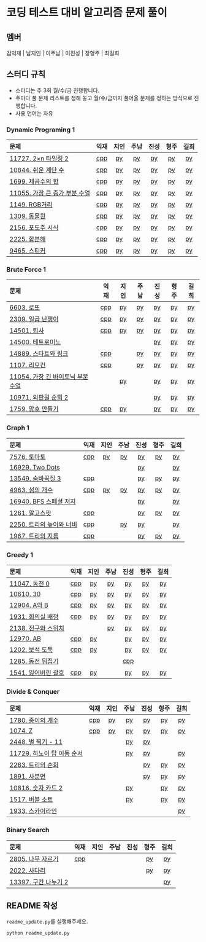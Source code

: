 # 코딩 테스트 대비 알고리즘 문제 풀이

## 멤버

김익재 | 남지인 | 이주남 | 이진성 | 장형주 | 최길희

## 스터디 규칙

- 스터디는 주 3회 월/수/금 진행합니다.
- 주마다 풀 문제 리스트를 정해 놓고 월/수/금까지 풀어올 문제를 정하는 방식으로 진행합니다.
- 사용 언어는 자유

### Dynamic Programing 1

|문제|익재|지인|주남|진성|형주|길희|
|:---|:---:|:---:|:---:|:---:|:---:|:---:|
|[11727. 2×n 타일링 2](https://www.acmicpc.net/problem/11727)|[cpp](Ikjae/11727.cpp)|[py](Jiin/11727.py)|[py](Joons/11727.py)|[py](ssung/11727.py)|[py](Hyungjoo/11727.py)|[py](Gilhee/11727.py)|
|[10844. 쉬운 계단 수](https://www.acmicpc.net/problem/10844)|[cpp](Ikjae/10844.cpp)|[py](Jiin/10844.py)|[py](Joons/10844.py)|[py](ssung/10844.py)|[py](Hyungjoo/10844.py)|[py](Gilhee/10844.py)|
|[1699. 제곱수의 합](https://www.acmicpc.net/problem/1699)|[cpp](Ikjae/1699.cpp)|[py](Jiin/1699.py)|[py](Joons/1699.py)|[py](ssung/1699.py)|[py](Hyungjoo/1699.py)|[py](Gilhee/1699.py)|
|[11055. 가장 큰 증가 부분 수열](https://www.acmicpc.net/problem/11055)|[cpp](Ikjae/11055.cpp)|[py](Jiin/11055.py)|[py](Joons/11055.py)|[py](ssung/11055.py)|[py](Hyungjoo/11055.py)|[py](Gilhee/11055.py)|
|[1149. RGB거리](https://www.acmicpc.net/problem/1149)|[cpp](Ikjae/1149.cpp)|[py](Jiin/1149.py)|[py](Joons/1149.py)|[py](ssung/1149.py)|[py](Hyungjoo/1149.py)|[py](Gilhee/1149.py)|
|[1309. 동물원](https://www.acmicpc.net/problem/1309)|[cpp](Ikjae/1309.cpp)|[py](Jiin/1309.py)|[py](Joons/1309.py)|[py](ssung/1309.py)|[py](Hyungjoo/1309.py)|[py](Gilhee/1309.py)|
|[2156. 포도주 시식](https://www.acmicpc.net/problem/2156)|[cpp](Ikjae/2156.cpp)|[py](Jiin/2156.py)|[py](Joons/2156.py)|[py](ssung/2156.py)|[py](Hyungjoo/2156.py)|[py](Gilhee/2156.py)|
|[2225. 합분해](https://www.acmicpc.net/problem/2225)|[cpp](Ikjae/2225.cpp)|[py](Jiin/2225.py)|[py](Joons/2225.py)|[py](ssung/2225.py)|[py](Hyungjoo/2225.py)|[py](Gilhee/2225.py)|
|[9465. 스티커](https://www.acmicpc.net/problem/9465)|[cpp](Ikjae/9465.cpp)|[py](Jiin/9465.py)|[py](Joons/9465.py)|[py](ssung/9465.py)|[py](Hyungjoo/9465.py)|[py](Gilhee/9465.py)|

### Brute Force 1

|문제|익재|지인|주남|진성|형주|길희|
|:---|:---:|:---:|:---:|:---:|:---:|:---:|
|[6603. 로또](https://www.acmicpc.net/problem/6603)|[cpp](Ikjae/6603.cpp)|[py](Jiin/6603.py)|[py](Joons/6603.py)|[py](ssung/6603.py)|[py](Hyungjoo/6603.py)|[py](Gilhee/6603.py)|
|[2309. 일곱 난쟁이](https://www.acmicpc.net/problem/2309)|[cpp](Ikjae/2309.cpp)|[py](Jiin/2309.py)|[py](Joons/2309.py)|[py](ssung/2309.py)|[py](Hyungjoo/2309.py)|[py](Gilhee/2309.py)|
|[14501. 퇴사](https://www.acmicpc.net/problem/14501)|[cpp](Ikjae/14501.cpp)|[py](Jiin/14501.py)|[py](Joons/14501.py)|[py](ssung/14501.py)|[py](Hyungjoo/14501.py)|[py](Gilhee/14501.py)|
|[14500. 테트로미노](https://www.acmicpc.net/problem/14500)||||[py](ssung/14500.py)|[py](Hyungjoo/14500.py)|[py](Gilhee/14500.py)|
|[14889. 스타트와 링크](https://www.acmicpc.net/problem/14889)|[cpp](Ikjae/14889.cpp)||[py](Joons/14889.py)|[py](ssung/14889.py)|[py](Hyungjoo/14889.py)|[py](Gilhee/14889.py)|
|[1107. 리모컨](https://www.acmicpc.net/problem/1107)|[cpp](Ikjae/1107.cpp)||[py](Joons/1107.py)|[py](ssung/1107.py)|[py](Hyungjoo/1107.py)|[py](Gilhee/1107.py)|
|[11054. 가장 긴 바이토닉 부분 수열](https://www.acmicpc.net/problem/11054)||[py](Jiin/11054.py)||[py](ssung/11054.py)|[py](Hyungjoo/11054.py)|[py](Gilhee/11054.py)|
|[10971. 외판원 순회 2](https://www.acmicpc.net/problem/10971)||||[py](ssung/10971.py)|[py](Hyungjoo/10971.py)|[py](Gilhee/10971.py)|
|[1759. 암호 만들기](https://www.acmicpc.net/problem/1759)|[cpp](Ikjae/1759.cpp)|[py](Jiin/1759.py)||[py](ssung/1759.py)|[py](Hyungjoo/1759.py)|[py](Gilhee/1759.py)|

### Graph 1

|문제|익재|지인|주남|진성|형주|길희|
|:---|:---:|:---:|:---:|:---:|:---:|:---:|
|[7576. 토마토](https://www.acmicpc.net/problem/7576)|[cpp](Ikjae/7576.cpp)|[py](Jiin/7576.py)|[py](Joons/7576.py)|[py](ssung/7576.py)|[py](Hyungjoo/7576.py)|[py](Gilhee/7576.py)|
|[16929. Two Dots](https://www.acmicpc.net/problem/16929)||||[py](ssung/16929.py)||[py](Gilhee/16929.py)|
|[13549. 숨바꼭질 3](https://www.acmicpc.net/problem/13549)|[cpp](Ikjae/13549.cpp)|||[py](ssung/13549.py)|[py](Hyungjoo/13549.py)|[py](Gilhee/13549.py)|
|[4963. 섬의 개수](https://www.acmicpc.net/problem/4963)|[cpp](Ikjae/4963.cpp)|[py](Jiin/4963.py)|[py](Joons/4963.py)|[py](ssung/4963.py)|[py](Hyungjoo/4963.py)|[py](Gilhee/4963.py)|
|[16940. BFS 스페셜 저지](https://www.acmicpc.net/problem/16940)||||[py](ssung/16940.py)||[py](Gilhee/16940.py)|
|[1261. 알고스팟](https://www.acmicpc.net/problem/1261)|[cpp](Ikjae/1261.cpp)|||[py](ssung/1261.py)|[py](Hyungjoo/1261.py)|[py](Gilhee/1261.py)|
|[2250. 트리의 높이와 너비](https://www.acmicpc.net/problem/2250)|[cpp](Ikjae/2250.cpp)||[py](Joons/2250.py)|[py](ssung/2250.py)||[py](Gilhee/2250.py)|
|[1967. 트리의 지름](https://www.acmicpc.net/problem/1967)|[cpp](Ikjae/1967.cpp)|||[py](ssung/1967.py)|[py](Hyungjoo/1967.py)|[py](Gilhee/1967.py)|

### Greedy 1

|문제|익재|지인|주남|진성|형주|길희|
|:---|:---:|:---:|:---:|:---:|:---:|:---:|
|[11047. 동전 0](https://www.acmicpc.net/problem/11047)|[cpp](Ikjae/11047.cpp)|[py](Jiin/11047.py)|[py](Joons/11047.py)|[py](ssung/11047.py)|[py](Hyungjoo/11047.py)|[py](Gilhee/11047.py)|
|[10610. 30](https://www.acmicpc.net/problem/10610)|[cpp](Ikjae/10610.cpp)|[py](Jiin/10610.py)|[py](Joons/10610.py)|[py](ssung/10610.py)|[py](Hyungjoo/10610.py)|[py](Gilhee/10610.py)|
|[12904. A와 B](https://www.acmicpc.net/problem/12904)|[cpp](Ikjae/12904.cpp)|[py](Jiin/12904.py)|[py](Joons/12904.py)|[py](ssung/12904.py)|[py](Hyungjoo/12904.py)|[py](Gilhee/12904.py)|
|[1931. 회의실 배정](https://www.acmicpc.net/problem/1931)|[cpp](Ikjae/1931.cpp)|[py](Jiin/1931.py)|[py](Joons/1931.py)|[py](ssung/1931.py)|[py](Hyungjoo/1931.py)|[py](Gilhee/1931.py)|
|[2138. 전구와 스위치](https://www.acmicpc.net/problem/2138)|||[py](Joons/2138.py)|[py](ssung/2138.py)|[py](Hyungjoo/2138.py)|[py](Gilhee/2138.py)|
|[12970. AB](https://www.acmicpc.net/problem/12970)|[cpp](Ikjae/12970.cpp)|[py](Jiin/12970.py)||[py](ssung/12970.py)|[py](Hyungjoo/12970.py)|[py](Gilhee/12970.py)|
|[1202. 보석 도둑](https://www.acmicpc.net/problem/1202)|[cpp](Ikjae/1202.cpp)|[py](Jiin/1202.py)||[py](ssung/1202.py)|[py](Hyungjoo/1202.py)|[py](Gilhee/1202.py)|
|[1285. 동전 뒤집기](https://www.acmicpc.net/problem/1285)||||[cpp](ssung/1285.cpp)|||
|[1541. 잃어버린 괄호](https://www.acmicpc.net/problem/1541)|[cpp](Ikjae/1541.cpp)|[py](Jiin/1541.py)||[py](ssung/1541.py)|[py](Hyungjoo/1541.py)|[py](Gilhee/1541.py)|

### Divide \& Conquer

|문제|익재|지인|주남|진성|형주|길희|
|:---|:---:|:---:|:---:|:---:|:---:|:---:|
|[1780. 종이의 개수](https://www.acmicpc.net/problem/1780)|[cpp](Ikjae/1780.cpp)|[py](Jiin/1780.py)|[py](Joons/1780.py)|[py](ssung/1780.py)|[py](Hyungjoo/1780.py)|[py](Gilhee/1780.py)|
|[1074. Z](https://www.acmicpc.net/problem/1074)|[cpp](Ikjae/1074.cpp)|[py](Jiin/1074.py)|[py](Joons/1074.py)|[py](ssung/1074.py)|[py](Hyungjoo/1074.py)|[py](Gilhee/1074.py)|
|[2448. 별 찍기 - 11](https://www.acmicpc.net/problem/2448)|||[py](Joons/2448.py)|[py](ssung/2448.py)|||
|[11729. 하노이 탑 이동 순서](https://www.acmicpc.net/problem/11729)|||[py](Joons/11729.py)|[py](ssung/11729.py)||[py](Gilhee/11729.py)|
|[2263. 트리의 순회](https://www.acmicpc.net/problem/2263)||||[py](ssung/2263.py)|[py](Hyungjoo/2263.py)|[py](Gilhee/2263.py)|
|[1891. 사분면](https://www.acmicpc.net/problem/1891)||||[py](ssung/1891.py)|[py](Hyungjoo/1891.py)|[py](Gilhee/1891.py)|
|[10816. 숫자 카드 2](https://www.acmicpc.net/problem/10816)|||[py](Joons/10816.py)||[py](Hyungjoo/10816.py)|[py](Gilhee/10816.py)|
|[1517. 버블 소트](https://www.acmicpc.net/problem/1517)|||[py](Joons/1517.py)||[py](Hyungjoo/1517.py)|[py](Gilhee/1517.py)|
|[1933. 스카이라인](https://www.acmicpc.net/problem/1933)||||||[py](Gilhee/1933.py)|

### Binary Search

|문제|익재|지인|주남|진성|형주|길희|
|:---|:---:|:---:|:---:|:---:|:---:|:---:|
|[2805. 나무 자르기](https://www.acmicpc.net/problem/2805)|[cpp](Ikjae/2805.cpp)||||[py](Hyungjoo/2805.py)|[py](Gilhee/2805.py)|
|[2022. 사다리](https://www.acmicpc.net/problem/2022)|||||[py](Hyungjoo/2022.py)|[py](Gilhee/2022.py)|
|[13397. 구간 나누기 2](https://www.acmicpc.net/problem/13397)||||||[py](Gilhee/13397.py)|

## README 작성

`readme_update.py`를 실행해주세요.

```bash
python readme_update.py
```

